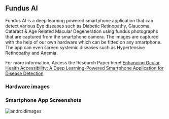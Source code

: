 ## Fundus AI
Fundus AI is a deep learning powered smartphone application that can detect various Eye diseases such as Diabetic Retinopathy, Glaucoma, Cataract & Age Related Macular Degeneration
using fundus photographs that are captured from the smartphone camera. The images are captured with the help of our own hardware which can be fitted on any smartphone.
The app can even screen systemic diseases such as Hypertensive Retinopathy and Anemia.

For more information, Access the Research Paper here!
[Enhancing Ocular Health Accessibility: A
Deep Learning-Powered Smartphone
Application for Disease Detection](https://www.overleaf.com/project/65a0154fdacceb7b02a7464b)


### Hardware images




### Smartphone App Screenshots
![androidimages](https://github.com/emharsha1812/FundusAI/assets/77157291/5a766b41-2186-4b94-8452-7812d7d41a17)




